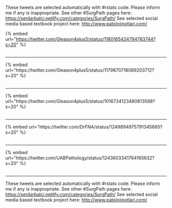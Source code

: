 

These tweets are selected automatically with #rstats code. Please inform me if any is inappropriate.
See other #SurgPath pages here: https://serdarbalci.netlify.com/categories/SurgPath/ 
See selected social media based textbook project here: http://www.patolojinotlari.com/

{% embed url="https://twitter.com/Gleason4plus5/status/1180165424794783744?s=20" %}<br>
<br>
<hr>
{% embed url="https://twitter.com/Gleason4plus5/status/1179870718089203712?s=20" %}<br>
<br>
<hr>
{% embed url="https://twitter.com/Gleason4plus5/status/1016734123480813568?s=20" %}<br>
<br>
<hr>
{% embed url="https://twitter.com/DrFNA/status/1249894975791345665?s=20" %}<br>
<br>
<hr>
{% embed url="https://twitter.com/UABPathology/status/1243603341764165632?s=20" %}<br>
<br>
<hr>


These tweets are selected automatically with #rstats code. Please inform me if any is inappropriate.
See other #SurgPath pages here: https://serdarbalci.netlify.com/categories/SurgPath/ 
See selected social media based textbook project here: http://www.patolojinotlari.com/
